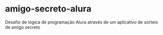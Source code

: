 # amigo-secreto-alura
Desafio de lógica de programação Alura através de um aplicativo de sorteio de amigo secreto
